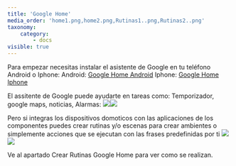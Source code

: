 ```yaml
---
title: 'Google Home'
media_order: 'home1.png,home2.png,Rutinas1..png,Rutinas2..png'
taxonomy:
    category:
        - docs
visible: true
---
```


Para empezar necesitas instalar el asistente de Google en tu teléfono Android o Iphone:
Android: [Google Home Android](http://bit.ly/2LdE5pN)
Iphone: [Google Home Iphone](https://itunes.apple.com/es/app/google-home/id680819774?mt=8)

El assitente de Google puede ayudarte en tareas como: Temporizador, google maps, noticias, Alarmas:
![](home1.png)![](home2.png)

Pero si integras los dispositivos domoticos con las aplicaciones de los componentes puedes crear rutinas y/o escenas para crear ambientes o simplemente acciones que se ejecutan con las frases predefinidas por ti
![](Rutinas1..png)![](Rutinas2..png)

Ve al apartado Crear Rutinas Google Home para ver como se realizan.



